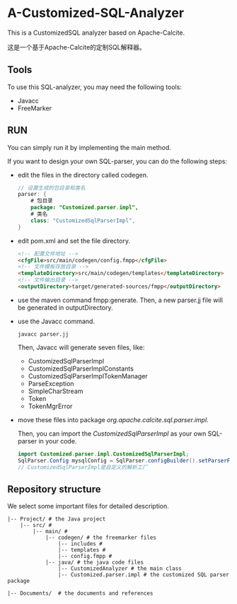 # A-Customized-SQL-Analyzer
This is a CustomizedSQL analyzer based on Apache-Calcite.

这是一个基于Apache-Calcite的定制SQL解释器。

## Tools

To use this SQL-analyzer, you may need the following tools:

- Javacc
- FreeMarker 

## RUN

You can simply run it by implementing the main method.

If you want to design your own SQL-parser, you can do the following steps:

- edit the files in the directory called codegen.

  ```java
  // 设置生成的包目录和类名
  parser: {
      # 包目录
      package: "Customized.parser.impl",
      # 类名
      class: "CustomizedSqlParserImpl",
  }
  ```

- edit pom.xml and set the file directory.

  ```markdown
  <!-- 配置文件地址 -->
  <cfgFile>src/main/codegen/config.fmpp</cfgFile>
  <!-- 文件模板存放目录 -->
  <templateDirectory>src/main/codegen/templates</templateDirectory>
  <!-- 文件输出目录 -->
  <outputDirectory>target/generated-sources/fmpp</outputDirectory>
  ```

- use the maven command fmpp:generate. Then, a new parser.jj file will be generated in outputDirectory.

- use the Javacc command. 

  ```shell
  javacc parser.jj
  ```

  Then, Javacc will generate seven files, like:

  - CustomizedSqlParserImpl
  - CustomizedSqlParserImplConstants
  - CustomizedSqlParserImplTokenManager
  - ParseException
  - SimpleCharStream
  - Token
  - TokenMgrError

- move these files into package *org.apache.calcite.sql.parser.impl*. 

  Then, you can import the *CustomizedSqlParserImpl* as your own SQL-parser in your code.

  ```java
  import Customized.parser.impl.CustomizedSqlParserImpl;
  SqlParser.Config mysqlConfig = SqlParser.configBuilder().setParserFactory(CustomizedSqlParserImpl.FACTORY).setLex(Lex.MYSQL).build();
  // CustomizedSqlParserImpl是自定义的解析工厂
  ```

## Repository structure

We select some important files for detailed description.

```
|-- Project/ # the Java project
    |-- src/ # 
    	|-- main/ # 
    		|-- codegen/ # the freemarker files
    			|-- includes # 
    			|-- templates # 
    			|-- config.fmpp # 
    		|-- java/ # the java code files
    			|-- CustomizedAnalyzer # the main class
    			|-- Customized.parser.impl # the customized SQL parser package
 
|-- Documents/  # the documents and references
```

